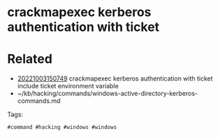 # crackmapexec kerberos authentication with ticket

# Related

- [20221003150749](/zet/20221003150749/README.md) crackmapexec kerberos authentication with ticket include ticket environment variable
- ~/kb/hacking/commands/windows-active-directory-kerberos-commands.md

Tags:

    #command #hacking #windows #windows 
